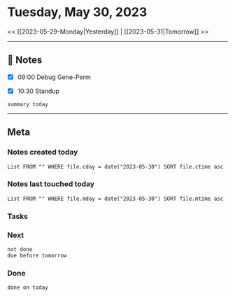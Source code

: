 


# Tuesday, May 30, 2023

<< [[2023-05-29-Monday|Yesterday]] | [[2023-05-31|Tomorrow]] >>

---


## 📝 Notes

- [x] 09:00 Debug Gene-Perm
- [x] 10:30 Standup


```toggl
summary today
```




---
## Meta
### Notes created today
```dataview
List FROM "" WHERE file.cday = date("2023-05-30") SORT file.ctime asc
```

### Notes last touched today
```dataview
List FROM "" WHERE file.mday = date("2023-05-30") SORT file.mtime asc
```



### Tasks

### Next

```tasks
not done 
due before tomorrow
```

### Done

```tasks
done on today
```
